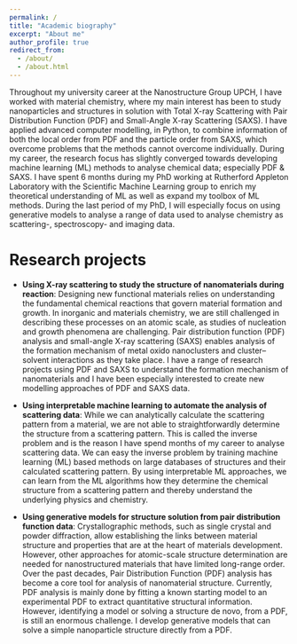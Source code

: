 ```yaml
---
permalink: /
title: "Academic biography"
excerpt: "About me"
author_profile: true
redirect_from: 
  - /about/
  - /about.html
---
```


Throughout my university career at the Nanostructure Group UPCH, I have worked with material chemistry, where my main interest has been to study nanoparticles and structures in solution with Total X-ray Scattering with Pair Distribution Function (PDF) and Small-Angle X-ray Scattering (SAXS). I have applied advanced computer modelling, in Python, to combine information of both the local order from PDF and the particle order from SAXS, which overcome problems that the methods cannot overcome individually. 
During my career, the research focus has slightly converged towards developing machine learning (ML) methods to analyse chemical data; especially PDF & SAXS. I have spent 6 months during my PhD working at Rutherford Appleton Laboratory with the Scientific Machine Learning group to enrich my theoretical understanding of ML as well as expand my toolbox of ML methods.
During the last period of my PhD, I will especially focus on using generative models to analyse a range of data used to analyse chemistry as scattering-, spectroscopy- and imaging data.


Research projects
=======

* **Using X-ray scattering to study the structure of nanomaterials during reaction**:
Designing new functional materials relies on understanding the fundamental chemical reactions that govern material formation and growth. In inorganic and materials chemistry, we are still challenged in describing these processes on an atomic scale, as studies of nucleation and growth phenomena are challenging. Pair distribution function (PDF) analysis and small-angle X-ray scattering (SAXS) enables analysis of the formation mechanism of metal oxido nanoclusters and cluster–solvent interactions as they take place. 
I have a range of research projects using PDF and SAXS to understand the formation mechanism of nanomaterials and I have been especially interested to create new modelling approaches of PDF and SAXS data. 

* **Using interpretable machine learning to automate the analysis of scattering data**:
While we can analytically calculate the scattering pattern from a material, we are not able to straightforwardly determine the structure from a scattering pattern. This is called the inverse problem and is the reason I have spend months of my career to analyse scattering data. We can easy the inverse problem by training machine learning (ML) based methods on large databases of structures and their calculated scattering pattern. By using interpretable ML approaches, we can learn from the ML algorithms how they determine the chemical structure from a scattering pattern and thereby understand the underlying physics and chemistry.

* **Using generative models for structure solution from pair distribution function data**:
Crystallographic methods, such as single crystal and powder diffraction, allow establishing the links between material structure and properties that are at the heart of materials development. However, other approaches for atomic-scale structure determination are needed for nanostructured materials that have limited long-range order. Over the past decades, Pair Distribution Function (PDF) analysis has become a core tool for analysis of nanomaterial structure. Currently, PDF analysis is mainly done by fitting a known starting model to an experimental PDF to extract quantitative structural information. However, identifying a model or solving a structure de novo, from a PDF, is still an enormous challenge. I develop generative models that can solve a simple nanoparticle structure directly from a PDF. 
